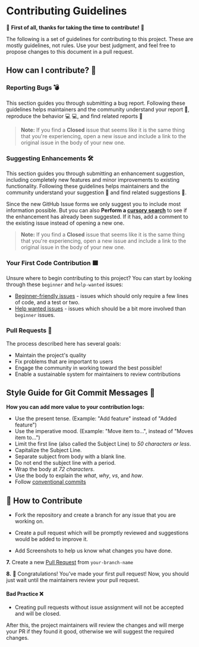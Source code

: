 # Contributing Guidelines

🎉 **First of all, thanks for taking the time to contribute!** 🎉

The following is a set of guidelines for contributing to this project. These are mostly guidelines, not rules. Use your best judgment, and feel free to propose changes to this document in a pull request.

## How can I contribute? 🤔

### Reporting Bugs 💣

This section guides you through submitting a bug report. Following these guidelines helps maintainers and the community understand your report 📝, reproduce the behavior 💻 💻, and find related reports 🔎

> **Note:** If you find a **Closed** issue that seems like it is the same thing that you're experiencing, open a new issue and include a link to the original issue in the body of your new one.

### Suggesting Enhancements 🛠

This section guides you through submitting an enhancement suggestion, including completely new features and minor improvements to existing functionality. Following these guidelines helps maintainers and the community understand your suggestion 📝 and find related suggestions 🔎.

Since the new GitHub Issue forms we only suggest you to include most information possible. But you can also **Perform a [cursory search](https://github.com/WebXDAO/WebXDAO.github.io/issues)** to see if the enhancement has already been suggested. If it has, add a comment to the existing issue instead of opening a new one.

> **Note:** If you find a **Closed** issue that seems like it is the same thing that you're experiencing, open a new issue and include a link to the original issue in the body of your new one.

### Your First Code Contribution 🟩

Unsure where to begin contributing to this project? You can start by looking through these `beginner` and `help-wanted` issues:

- [Beginner-friendly issues](https://github.com/WebXDAO/WebXDAO.github.io/issues?q=is%3Aopen+is%3Aissue+label%3A%22good+first+issue%22) - issues which should only require a few lines of code, and a test or two.
- [Help wanted issues](https://github.com/WebXDAO/WebXDAO.github.io/issues?q=is%3Aopen+is%3Aissue+label%3A%22help+wanted%22) - issues which should be a bit more involved than `beginner` issues.

### Pull Requests 📣

The process described here has several goals:

- Maintain the project's quality
- Fix problems that are important to users
- Engage the community in working toward the best possible!
- Enable a sustainable system for maintainers to review contributions
## Style Guide for Git Commit Messages :memo:

**How you can add more value to your contribution logs:**

- Use the present tense. (Example: "Add feature" instead of "Added feature")
- Use the imperative mood. (Example: "Move item to...", instead of "Moves item to...")
- Limit the first line (also called the Subject Line) to _50 characters or less_.
- Capitalize the Subject Line.
- Separate subject from body with a blank line.
- Do not end the subject line with a period.
- Wrap the body at _72 characters_.
- Use the body to explain the _what_, _why_, _vs_, and _how_.
- Follow [conventional commits](https://www.conventionalcommits.org/en/v1.0.0/)

## 🚀 How to Contribute

- Fork the repository and create a branch for any issue that you are working on.

- Create a pull request which will be promptly reviewed and suggestions would be added to improve it.

- Add Screenshots to help us know what changes you have done.

**7.** Create a new [Pull Request](https://help.github.com/en/github/collaborating-with-issues-and-pull-requests/creating-a-pull-request) from `your-branch-name`

**8.** 🎉 Congratulations! You've made your first pull request! Now, you should just wait until the maintainers review your pull request.

#### Bad Practice ❌

- Creating pull requests without issue assignment will not be accepted and will be closed.

After this, the project maintainers will review the changes and will merge your PR if they found it good, otherwise we will suggest the required changes.
